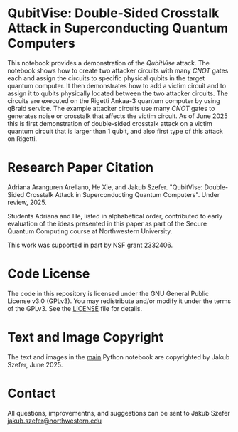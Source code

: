 # QubitVise: Double-Sided Crosstalk Attack in Superconducting Quantum Computers

This notebook provides a demonstration of the *QubitVise* attack. The notebook shows how to create two attacker circuits with many $CNOT$ gates each and assign the circuits to specific physical qubits in the target quantum computer. It then demonstrates how to add a victim circuit and to assign it to qubits physically located between the two attacker circuits. The circuits are executed on the Rigetti Ankaa-3 quantum computer by using qBraid service. The example attacker circuits use many $CNOT$ gates to generates noise or crosstalk that affects the victim circuit. As of June 2025 this is first demonstration of double-sided crosstalk attack on a victim quantum circuit that is larger than 1 qubit, and also first type of this attack on Rigetti.

# Research Paper Citation

Adriana Aranguren Arellano, He Xie, and Jakub Szefer. "QubitVise: Double-Sided Crosstalk Attack in
Superconducting Quantum Computers". Under review, 2025.

Students Adriana and He, listed in alphabetical order, contributed to early evaluation of the ideas presented in this paper as part of the Secure Quantum Computing course at Northwestern University.

This work was supported in part by NSF grant 2332406.

# Code License

The code in this repository is licensed under the GNU General Public License v3.0 (GPLv3). You may redistribute and/or modify it under the terms of the GPLv3. See the [LICENSE](./LICENSE.txt) file for details.

# Text and Image Copyright

The text and images in the [main](./main.ipynb) Python notebook are copyrighted by Jakub Szefer, June 2025.

#  Contact

All questions, improvementns, and suggestions can be sent to Jakub Szefer <jakub.szefer@northwestern.edu>
